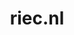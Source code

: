 ---
layout: post
title:  "riec.nl"
internal_url:  "/dutchgov/riec.nl.html"
subdomains_count: 13
all_subdomains_count: 27
urls_count: 7
ssl_rank: 0
http_rank: 57.857142857143
url_link: /data/riec.nl/urls.txt
all_subdomains_link: /data/riec.nl/all_subdomains.txt
subdomains_link: /data/riec.nl/subdomains.txt
categories: dutchgov
---